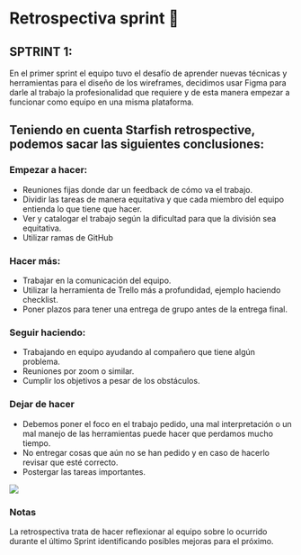 # Retrospectiva sprint 📝

## SPTRINT 1:

En el primer sprint el equipo tuvo el desafío de aprender nuevas técnicas y herramientas para el diseño de los wireframes, decidimos usar Figma para darle al trabajo la profesionalidad que requiere y de esta manera empezar a funcionar como equipo en una misma plataforma.

## Teniendo en cuenta Starfish retrospective, podemos sacar las siguientes conclusiones:


### Empezar a hacer:

* Reuniones fijas donde dar un feedback de cómo va el trabajo.
* Dividir las tareas de manera equitativa y que cada miembro del equipo entienda lo que tiene que hacer.
* Ver y catalogar el trabajo según la dificultad para que la división sea equitativa.
* Utilizar ramas de GitHub


### Hacer más:

* Trabajar en la comunicación del equipo.
* Utilizar la herramienta de Trello más a profundidad, ejemplo haciendo checklist.
* Poner plazos para tener una entrega de grupo antes de la entrega final.


### Seguir haciendo:

* Trabajando en equipo ayudando al compañero que tiene algún problema.
* Reuniones por zoom o similar.
* Cumplir los objetivos a pesar de los obstáculos.


### Dejar de hacer
* Debemos poner el foco en el trabajo pedido, una mal interpretación o un mal manejo de las herramientas puede hacer que perdamos mucho tiempo. 
* No entregar cosas que aún no se han pedido y en caso de hacerlo revisar que esté correcto.
* Postergar las tareas importantes.


![](retroMD/estrella.png)


### Notas

La retrospectiva trata de hacer reflexionar al equipo sobre lo ocurrido durante el último Sprint identificando posibles mejoras para el próximo.








